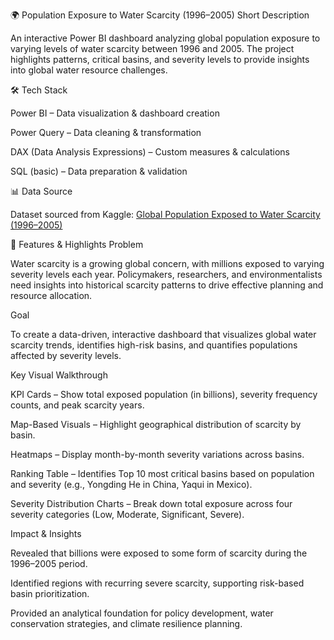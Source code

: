 🌍 Population Exposure to Water Scarcity (1996–2005)
Short Description

An interactive Power BI dashboard analyzing global population exposure to varying levels of water scarcity between 1996 and 2005. The project highlights patterns, critical basins, and severity levels to provide insights into global water resource challenges.

🛠 Tech Stack

Power BI – Data visualization & dashboard creation

Power Query – Data cleaning & transformation

DAX (Data Analysis Expressions) – Custom measures & calculations

SQL (basic) – Data preparation & validation

📊 Data Source

Dataset sourced from Kaggle:
[Global Population Exposed to Water Scarcity (1996–2005)](https://www.kaggle.com/datasets/mpwolke/cusersmarildownloadsscarcitycsv/data)

🚰 Features & Highlights
Problem

Water scarcity is a growing global concern, with millions exposed to varying severity levels each year. Policymakers, researchers, and environmentalists need insights into historical scarcity patterns to drive effective planning and resource allocation.

Goal

To create a data-driven, interactive dashboard that visualizes global water scarcity trends, identifies high-risk basins, and quantifies populations affected by severity levels.

Key Visual Walkthrough

KPI Cards – Show total exposed population (in billions), severity frequency counts, and peak scarcity years.

Map-Based Visuals – Highlight geographical distribution of scarcity by basin.

Heatmaps – Display month-by-month severity variations across basins.

Ranking Table – Identifies Top 10 most critical basins based on population and severity (e.g., Yongding He in China, Yaqui in Mexico).

Severity Distribution Charts – Break down total exposure across four severity categories (Low, Moderate, Significant, Severe).

Impact & Insights

Revealed that billions were exposed to some form of scarcity during the 1996–2005 period.

Identified regions with recurring severe scarcity, supporting risk-based basin prioritization.

Provided an analytical foundation for policy development, water conservation strategies, and climate resilience planning.
